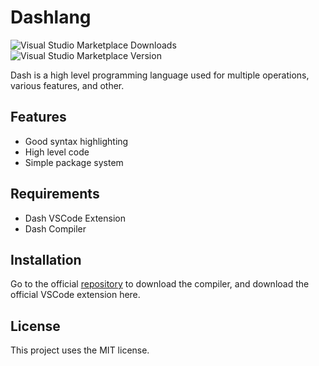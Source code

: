 # Dashlang

![Visual Studio Marketplace Downloads](https://img.shields.io/visual-studio-marketplace/d/Voltaged.dashlang)
![Visual Studio Marketplace Version](https://img.shields.io/visual-studio-marketplace/v/Voltaged.dashlang)

Dash is a high level programming language used for multiple operations, various features, and other.

## Features

- Good syntax highlighting
- High level code
- Simple package system

## Requirements

- Dash VSCode Extension
- Dash Compiler

## Installation

Go to the official [repository](https://github.com/VoltagedDebunked/dashlang) to download the compiler, and download the official VSCode extension here.

## License

This project uses the MIT license.